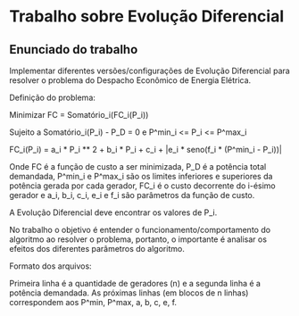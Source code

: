 # Trabalho sobre Evolução Diferencial

## Enunciado do trabalho

Implementar diferentes versões/configurações de Evolução Diferencial para resolver o problema do Despacho Econômico de Energia Elétrica.

Definição do problema:

Minimizar FC = Somatório_i(FC_i(P_i))

Sujeito a Somatório_i(P_i) - P_D = 0 e P^min_i <= P_i <= P^max_i

FC_i(P_i) = a_i * P_i ** 2 + b_i * P_i + c_i + |e_i * seno(f_i * (P^min_i - P_i))|

Onde FC é a função de custo a ser minimizada, P_D é a potência total demandada, P^min_i e P^max_i são os limites inferiores e superiores da potência gerada por cada gerador, FC_i é o custo decorrente do i-ésimo gerador e a_i, b_i, c_i, e_i e f_i são parâmetros da função de custo.

A Evolução Diferencial deve encontrar os valores de P_i.

No trabalho o objetivo é entender o funcionamento/comportamento do algoritmo ao resolver o problema, portanto, o importante é analisar os efeitos dos diferentes parâmetros do algoritmo.

Formato dos arquivos:

Primeira linha é a quantidade de geradores (n) e a segunda linha é a potência demandada. As próximas linhas (em blocos de n linhas) correspondem aos P^min, P^max, a, b, c, e, f.

